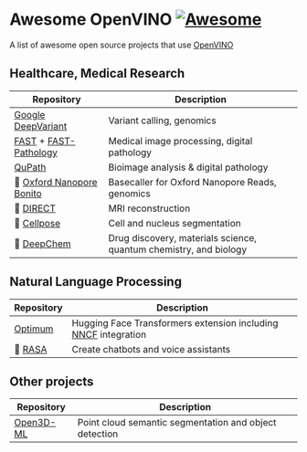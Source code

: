 # Awesome OpenVINO [![Awesome](https://cdn.rawgit.com/sindresorhus/awesome/d7305f38d29fed78fa85652e3a63e154dd8e8829/media/badge.svg)](https://github.com/sindresorhus/awesome)

A list of awesome open source projects that use [OpenVINO](https://github.com/openvinotoolkit/openvino)

## Healthcare, Medical Research

| Repository | Description | 
|---|---|
| [Google DeepVariant](https://github.com/google/deepvariant/) | Variant calling, genomics |
| [FAST](https://github.com/smistad/FAST) + [FAST-Pathology](https://github.com/AICAN-Research/FAST-Pathology) | Medical image processing, digital pathology |
| [QuPath](https://github.com/dkurt/qupath-extension-openvino) | Bioimage analysis & digital pathology |
| :construction: [Oxford Nanopore Bonito](https://github.com/nanoporetech/bonito/pull/52) | Basecaller for Oxford Nanopore Reads, genomics |
| :construction: [DIRECT](https://github.com/NKI-AI/direct/pull/134) | MRI reconstruction |
| :construction: [Cellpose](https://github.com/MouseLand/cellpose/pull/370) | Cell and nucleus segmentation |
| :construction: [DeepChem](https://github.com/deepchem/deepchem/pull/2332) | Drug discovery, materials science, quantum chemistry, and biology |

## Natural Language Processing

| Repository | Description | 
|---|---|
| [Optimum](https://github.com/dkurt/optimum-openvino) | Hugging Face Transformers extension including [NNCF](https://github.com/openvinotoolkit/nncf) integration |
| :construction: [RASA](https://github.com/RasaHQ/rasa/pull/9826) | Create chatbots and voice assistants |

## Other projects

| Repository | Description | 
|---|---|
| [Open3D-ML](https://github.com/isl-org/Open3D-ML) | Point cloud semantic segmentation and object detection |
